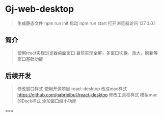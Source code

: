# Gj-web-desktop
> 生成静态文件 npm run init
> 启动 npm run start
> 打开浏览器访问 127.0.0.1

## 简介
> 使用react实现浏览器桌面窗口
> 目前实现全屏，多窗口切换，放大，刷新等窗口基础功能

## 后续开发
> 修改窗口样式
> 使用开源项目 react-desktop 改成mac样式
> https://github.com/gabrielbull/react-desktop
> 修改工具栏样式
> 模拟mac的Dock样式
> 添加窗口缩小功能

===
